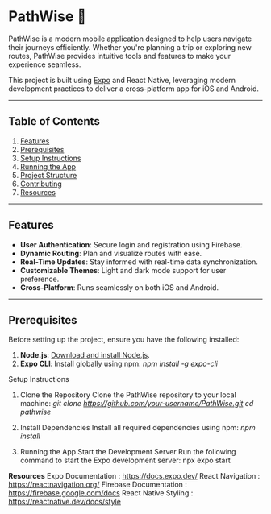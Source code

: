 # PathWise 🚀

PathWise is a modern mobile application designed to help users navigate their journeys efficiently. Whether you're planning a trip or exploring new routes, PathWise provides intuitive tools and features to make your experience seamless.

This project is built using [Expo](https://expo.dev) and React Native, leveraging modern development practices to deliver a cross-platform app for iOS and Android.

---

## Table of Contents

1. [Features](#features)
2. [Prerequisites](#prerequisites)
3. [Setup Instructions](#setup-instructions)
4. [Running the App](#running-the-app)
5. [Project Structure](#project-structure)
6. [Contributing](#contributing)
7. [Resources](#resources)

---

## Features

- **User Authentication**: Secure login and registration using Firebase.
- **Dynamic Routing**: Plan and visualize routes with ease.
- **Real-Time Updates**: Stay informed with real-time data synchronization.
- **Customizable Themes**: Light and dark mode support for user preference.
- **Cross-Platform**: Runs seamlessly on both iOS and Android.

---

## Prerequisites

Before setting up the project, ensure you have the following installed:

1. **Node.js**: [Download and install Node.js](https://nodejs.org/).
2. **Expo CLI**: Install globally using npm:
   _npm install -g expo-cli_

Setup Instructions

1. Clone the Repository
   Clone the PathWise repository to your local machine:
   _git clone https://github.com/your-username/PathWise.git_
   _cd pathwise_

2. Install Dependencies
   Install all required dependencies using npm:
   _npm install_

3. Running the App
   Start the Development Server
   Run the following command to start the Expo development server:
   npx expo start

**Resources**
Expo Documentation : https://docs.expo.dev/
React Navigation : https://reactnavigation.org/
Firebase Documentation : https://firebase.google.com/docs
React Native Styling : https://reactnative.dev/docs/style
